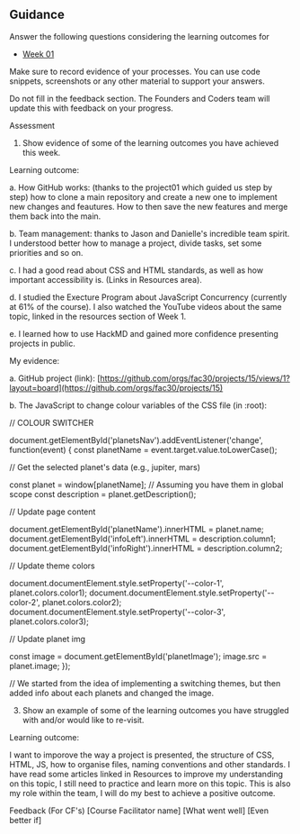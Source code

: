 ## Guidance

Answer the following questions considering the learning outcomes for

- [Week 01](https://learn.foundersandcoders.com/course/syllabus/developer/week01-project01-basics/learning-outcomes/)
  
Make sure to record evidence of your processes. You can use code snippets, screenshots or any other material to support your answers.

Do not fill in the feedback section. The Founders and Coders team will update this with feedback on your progress.

Assessment
1. Show evidence of some of the learning outcomes you have achieved this week.

Learning outcome:

a. How GitHub works: (thanks to the project01 which guided us step by step) how to clone a main repository and create a new one to implement new changes and feautures. How to then save the new features and merge them back into the main.

b. Team management: thanks to Jason and Danielle's incredible team spirit. I understood better how to manage a project, divide tasks, set some priorities and so on.

c. I had a good read about CSS and HTML standards, as well as how important accessibility is. (Links in Resources area).

d. I studied the Execture Program about JavaScript Concurrency (currently at 61% of the course). I also watched the YouTube videos about the same topic, linked in the resources section of Week 1.

e. I learned how to use HackMD and gained more confidence presenting projects in public.

My evidence:

a. GitHub project (link): [https://github.com/orgs/fac30/projects/15/views/1?layout=board](https://github.com/orgs/fac30/projects/15)

b. The JavaScript to change colour variables of the CSS file (in :root): 

// COLOUR SWITCHER

document.getElementById('planetsNav').addEventListener('change', function(event) {
  const planetName = event.target.value.toLowerCase();
  
  // Get the selected planet's data (e.g., jupiter, mars)
  
  const planet = window[planetName]; // Assuming you have them in global scope
  const description = planet.getDescription();

  // Update page content
  
  document.getElementById('planetName').innerHTML = planet.name;
  document.getElementById('infoLeft').innerHTML = description.column1;
  document.getElementById('infoRight').innerHTML = description.column2;

  // Update theme colors
  
  document.documentElement.style.setProperty('--color-1', planet.colors.color1);
  document.documentElement.style.setProperty('--color-2', planet.colors.color2);
  document.documentElement.style.setProperty('--color-3', planet.colors.color3);

  // Update planet img
  
  const image = document.getElementById('planetImage');
  image.src = planet.image;
});

// We started from the idea of implementing a switching themes, but then added info about each planets and changed the image.


3. Show an example of some of the learning outcomes you have struggled with and/or would like to re-visit.

Learning outcome:

I want to imporove the way a project is presented, the structure of CSS, HTML, JS, how to organise files, naming conventions and other standards. I have read some articles linked in Resources to improve my understanding on this topic, I still need to practice and learn more on this topic. This is also my role within the team, I will do my best to achieve a positive outcome.

Feedback (For CF's)
[Course Facilitator name]
[What went well]
[Even better if]
